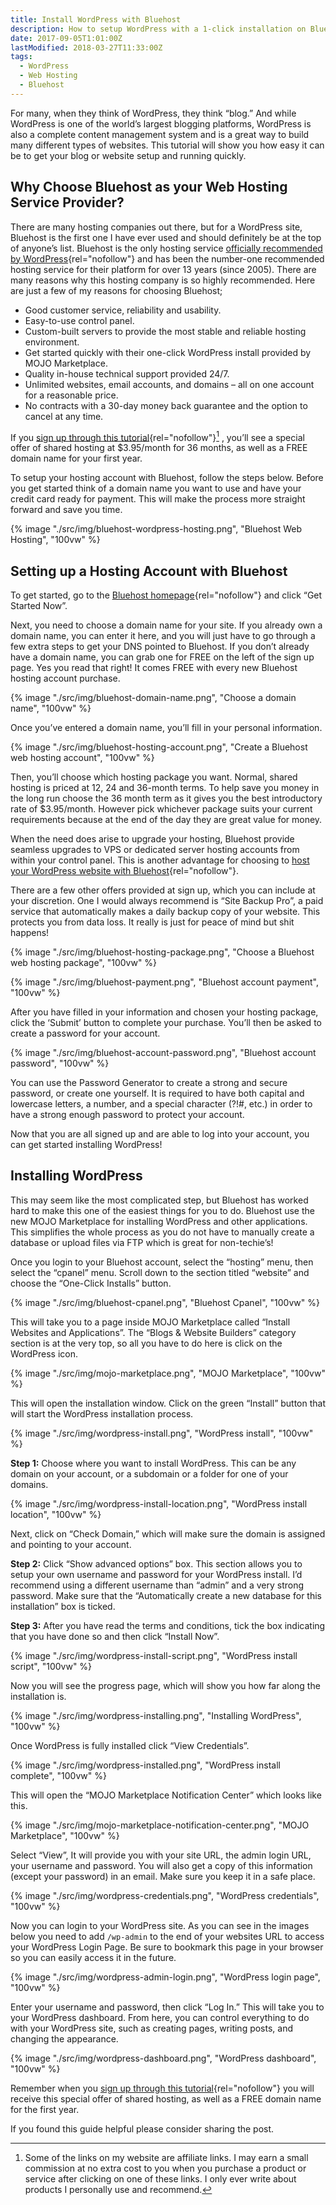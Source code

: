 ```yaml
---
title: Install WordPress with Bluehost
description: How to setup WordPress with a 1-click installation on Bluehost, a highly recommended web hosting company.
date: 2017-09-05T1:01:00Z
lastModified: 2018-03-27T11:33:00Z
tags:
  - WordPress
  - Web Hosting
  - Bluehost
---
```


For many, when they think of WordPress, they think “blog.” And while WordPress is one of the world’s largest blogging platforms, WordPress is also a complete content management system and is a great way to build many different types of websites. This tutorial will show you how easy it can be to get your blog or website setup and running quickly.

## Why Choose Bluehost as your Web Hosting Service Provider?

There are many hosting companies out there, but for a WordPress site, Bluehost is the first one I have ever used and should definitely be at the top of anyone’s list. Bluehost is the only hosting service [officially recommended by WordPress][bluehost]{rel="nofollow"} and has been the number-one recommended hosting service for their platform for over 13 years (since 2005). There are many reasons why this hosting company is so highly recommended. Here are just a few of my reasons for choosing Bluehost;

- Good customer service, reliability and usability.
- Easy-to-use control panel.
- Custom-built servers to provide the most stable and reliable hosting environment.
- Get started quickly with their one-click WordPress install provided by MOJO Marketplace.
- Quality in-house technical support provided 24/7.
- Unlimited websites, email accounts, and domains – all on one account for a reasonable price.
- No contracts with a 30-day money back guarantee and the option to cancel at any time.

If you [sign up through this tutorial][bluehost]{rel="nofollow"}[^1] , you’ll see a special offer of shared hosting at \$3.95/month for 36 months, as well as a FREE domain name for your first year.

To setup your hosting account with Bluehost, follow the steps below. Before you get started think of a domain name you want to use and have your credit card ready for payment. This will make the process more straight forward and save you time.

{% image "./src/img/bluehost-wordpress-hosting.png", "Bluehost Web Hosting", "100vw" %}

## Setting up a Hosting Account with Bluehost

To get started, go to the [Bluehost homepage][bluehost]{rel="nofollow"} and click “Get Started Now”.

Next, you need to choose a domain name for your site. If you already own a domain name, you can enter it here, and you will just have to go through a few extra steps to get your DNS pointed to Bluehost. If you don’t already have a domain name, you can grab one for FREE on the left of the sign up page. Yes you read that right! It comes FREE with every new Bluehost hosting account purchase.

{% image "./src/img/bluehost-domain-name.png", "Choose a domain name", "100vw" %}

Once you’ve entered a domain name, you’ll fill in your personal information.

{% image "./src/img/bluehost-hosting-account.png", "Create a Bluehost web hosting account", "100vw" %}

Then, you’ll choose which hosting package you want. Normal, shared hosting is priced at 12, 24 and 36-month terms. To help save you money in the long run choose the 36 month term as it gives you the best introductory rate of \$3.95/month. However pick whichever package suits your current requirements because at the end of the day they are great value for money.

When the need does arise to upgrade your hosting, Bluehost provide seamless upgrades to VPS or dedicated server hosting accounts from within your control panel. This is another advantage for choosing to [host your WordPress website with Bluehost][bluehost]{rel="nofollow"}.

There are a few other offers provided at sign up, which you can include at your discretion. One I would always recommend is “Site Backup Pro”, a paid service that automatically makes a daily backup copy of your website. This protects you from data loss. It really is just for peace of mind but shit happens!

{% image "./src/img/bluehost-hosting-package.png", "Choose a Bluehost web hosting package", "100vw" %}

{% image "./src/img/bluehost-payment.png", "Bluehost account payment", "100vw" %}

After you have filled in your information and chosen your hosting package, click the ‘Submit’ button to complete your purchase. You’ll then be asked to create a password for your account.

{% image "./src/img/bluehost-account-password.png", "Bluehost account password", "100vw" %}

You can use the Password Generator to create a strong and secure password, or create one yourself. It is required to have both capital and lowercase letters, a number, and a special character (?!#, etc.) in order to have a strong enough password to protect your account.

Now that you are all signed up and are able to log into your account, you can get started installing WordPress!

## Installing WordPress

This may seem like the most complicated step, but Bluehost has worked hard to make this one of the easiest things for you to do. Bluehost use the new MOJO Marketplace for installing WordPress and other applications. This simplifies the whole process as you do not have to manually create a database or upload files via FTP which is great for non-techie’s!

Once you login to your Bluehost account, select the “hosting” menu, then select the “cpanel” menu. Scroll down to the section titled “website” and choose the “One-Click Installs” button.

{% image "./src/img/bluehost-cpanel.png", "Bluehost Cpanel", "100vw" %}

This will take you to a page inside MOJO Marketplace called “Install Websites and Applications”. The “Blogs & Website Builders” category section is at the very top, so all you have to do here is click on the WordPress icon.

{% image "./src/img/mojo-marketplace.png", "MOJO Marketplace", "100vw" %}

This will open the installation window. Click on the green “Install” button that will start the WordPress installation process.

{% image "./src/img/wordpress-install.png", "WordPress install", "100vw" %}

**Step 1:** Choose where you want to install WordPress. This can be any domain on your account, or a subdomain or a folder for one of your domains.

{% image "./src/img/wordpress-install-location.png", "WordPress install location", "100vw" %}

Next, click on “Check Domain,” which will make sure the domain is assigned and pointing to your account.

**Step 2:** Click “Show advanced options” box. This section allows you to setup your own username and password for your WordPress install. I’d recommend using a different username than “admin” and a very strong password. Make sure that the “Automatically create a new database for this installation” box is ticked.

**Step 3:** After you have read the terms and conditions, tick the box indicating that you have done so and then click “Install Now”.

{% image "./src/img/wordpress-install-script.png", "WordPress install script", "100vw" %}

Now you will see the progress page, which will show you how far along the installation is.

{% image "./src/img/wordpress-installing.png", "Installing WordPress", "100vw" %}

Once WordPress is fully installed click “View Credentials”.

{% image "./src/img/wordpress-installed.png", "WordPress install complete", "100vw" %}

This will open the “MOJO Marketplace Notification Center” which looks like this.

{% image "./src/img/mojo-marketplace-notification-center.png", "MOJO Marketplace", "100vw" %}

Select “View”, It will provide you with your site URL, the admin login URL, your username and password. You will also get a copy of this information (except your password) in an email. Make sure you keep it in a safe place.

{% image "./src/img/wordpress-credentials.png", "WordPress credentials", "100vw" %}

Now you can login to your WordPress site. As you can see in the images below you need to add `/wp-admin` to the end of your websites URL to access your WordPress Login Page. Be sure to bookmark this page in your browser so you can easily access it in the future.

{% image "./src/img/wordpress-admin-login.png", "WordPress login page", "100vw" %}

Enter your username and password, then click “Log In.” This will take you to your WordPress dashboard. From here, you can control everything to do with your WordPress site, such as creating pages, writing posts, and changing the appearance.

{% image "./src/img/wordpress-dashboard.png", "WordPress dashboard", "100vw" %}

Remember when you [sign up through this tutorial][bluehost]{rel="nofollow"} you will receive this special offer of shared hosting, as well as a FREE domain name for the first year.

If you found this guide helpful please consider sharing the post.

[bluehost]: https://desiredpersona.com/bluehost/ "Bluehost web hosting offer"

[^1]: Some of the links on my website are affiliate links. I may earn a small commission at no extra cost to you when you purchase a product or service after clicking on one of these links. I only ever write about products I personally use and recommend.
